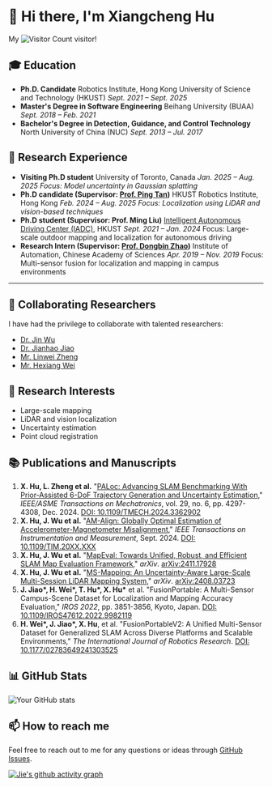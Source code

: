 # 👋 Hi there, I'm Xiangcheng Hu

My ![Visitor Count](https://profile-counter.glitch.me/JokerJohn/count.svg) visitor!

## 🎓 Education

- **Ph.D. Candidate**
   Robotics Institute, Hong Kong University of Science and Technology (HKUST)
   *Sept. 2021 – Sept. 2025*
- **Master's Degree in Software Engineering**
	Beihang University (BUAA)
   *Sept. 2018 – Feb. 2021*
- **Bachelor's Degree in Detection, Guidance, and Control Technology**
   North University of China (NUC)
   *Sept. 2013 – Jul. 2017*

## 🔬 Research Experience

- **Visiting Ph.D student**
  University of Toronto, Canada
  *Jan. 2025 – Aug. 2025*
  *Focus: Model uncertainty in Gaussian splatting*
- **Ph.D candidate  (Supervisor: [Prof. Ping Tan](https://ece.hkust.edu.hk/pingtan))**
  HKUST Robotics Institute, Hong Kong
  *Feb. 2024 – Aug. 2025*
  *Focus: Localization using LiDAR and vision-based techniques*
- **Ph.D student (Supervisor: Prof. Ming Liu)** 
  [Intelligent Autonomous Driving Center (IADC)](https://ram-lab.com/), HKUST
  *Sept. 2021 – Jan. 2024*
  Focus: Large-scale outdoor mapping and localization for autonomous driving 
- **Research Intern (Supervisor: [Prof. Dongbin Zhao](https://people.ucas.ac.cn/~zhaodongbin))**
  Institute of Automation, Chinese Academy of Sciences
  *Apr. 2019 – Nov. 2019*
  Focus: Multi-sensor fusion for localization and mapping in campus environments
---

## 🤝 Collaborating Researchers
I have had the privilege to collaborate with talented researchers:
- [Dr. Jin Wu](https://zarathustr.github.io/)
- [Dr. Jianhao Jiao](https://gogojjh.github.io/)
- [Mr. Linwei Zheng](https://scholar.google.com/citations?user=70iMcgoAAAAJ&hl=en)
- [Mr. Hexiang Wei](https://scholar.google.com/citations?user=VwOF_TkAAAAJ&hl=zh-CN)

## 🚀 Research Interests

- Large-scale  mapping
- LiDAR and vision localization 
- Uncertainty estimation
- Point cloud registration

## :books: Publications and Manuscripts
1. **X. Hu, L. Zheng et al.** "[PALoc: Advancing SLAM Benchmarking With Prior-Assisted 6-DoF Trajectory Generation and Uncertainty Estimation](https://github.com/JokerJohn/PALoc)," *IEEE/ASME Transactions on Mechatronics*, vol. 29, no. 6, pp. 4297-4308, Dec. 2024. [DOI: 10.1109/TMECH.2024.3362902](https://doi.org/10.1109/TMECH.2024.3362902)
2. **X. Hu, J. Wu et al.** "[AM-Align: Globally Optimal Estimation of Accelerometer-Magnetometer Misalignment](https://github.com/JokerJohn/AM_Align)," *IEEE Transactions on Instrumentation and Measurement*, Sept. 2024. [DOI: 10.1109/TIM.20XX.XXX](https://doi.org/10.1109/TIM.20XX.XXX)
3. **X. Hu, J. Wu et al.** "[MapEval: Towards Unified, Robust, and Efficient SLAM Map Evaluation Framework](https://github.com/JokerJohn/Cloud_Map_Evaluation)," *arXiv*. [arXiv:2411.17928](https://arxiv.org/abs/2411.17928)
4. **X. Hu, J. Wu et al.** "[MS-Mapping: An Uncertainty-Aware Large-Scale Multi-Session LiDAR Mapping System](https://github.com/JokerJohn/MS-Mapping)," *arXiv*. [arXiv:2408.03723](https://arxiv.org/abs/2408.03723)
5. **J. Jiao\*, H. Wei\*, T. Hu\*, X. Hu\*** et al. "FusionPortable: A Multi-Sensor Campus-Scene Dataset for Localization and Mapping Accuracy Evaluation," *IROS 2022*, pp. 3851-3856, Kyoto, Japan. [DOI: 10.1109/IROS47612.2022.9982119](https://doi.org/10.1109/IROS47612.2022.9982119)
6. **H. Wei\*, J. Jiao\*, X. Hu**, et al. "FusionPortableV2: A Unified Multi-Sensor Dataset for Generalized SLAM Across Diverse Platforms and Scalable Environments," *The International Journal of Robotics Research*. [DOI: 10.1177/02783649241303525](https://doi.org/10.1177/02783649241303525)


## 📊 GitHub Stats
![Your GitHub stats](https://github-readme-stats.vercel.app/api?username=JokerJohn&show_icons=true&theme=buefy)


## 📫 How to reach me

Feel free to reach out to me for any questions or ideas through [GitHub Issues](https://github.com/JokerJohn/JokerJohn/issues).

[![Jie's github activity graph](https://github-readme-activity-graph.vercel.app/graph?username=JokerJohn&theme=react)](https://github.com/ashutosh00710/github-readme-activity-graph)

